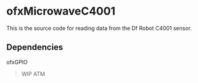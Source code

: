 ofxMicrowaveC4001
=================

This is the source code for reading data from the Df Robot C4001 sensor.

Dependencies
------------
ofxGPIO

> WIP ATM
